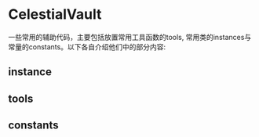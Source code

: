 # CelestialVault
一些常用的辅助代码，主要包括放置常用工具函数的tools, 常用类的instances与常量的constants。以下各自介绍他们中的部分内容:

## instance

[](./instances/README.md)

## tools

[](./tools/README.md)

## constants

[](./constants/README.md)